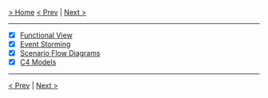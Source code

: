 [> Home](../README.md) 
[< Prev](../3.UserStories/README.md)  |  [Next >](../5.ADRs/README.md)

<hr/>

*  [X] [Functional View](4.1.FunctionalView/README.md)
*  [X] [Event Storming](4.2.EventStorming/README.md)
*  [X] [Scenario Flow Diagrams](4.3.Scenarios/README.md)
*  [X] [C4 Models](4.4.C4Models/README.md)

<hr/>

[< Prev](../3.UserStories/README.md)  |  [Next >](../5.ADRs/README.md)
